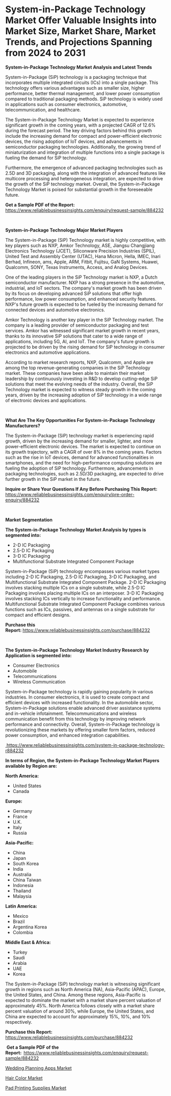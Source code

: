 <p><h1>System-in-Package Technology Market Offer Valuable Insights into Market Size, Market Share, Market Trends, and Projections Spanning from 2024 to 2031</h1></p><p><strong>System-in-Package Technology Market Analysis and Latest Trends</strong></p>
<p><p>System-in-Package (SiP) technology is a packaging technique that incorporates multiple integrated circuits (ICs) into a single package. This technology offers various advantages such as smaller size, higher performance, better thermal management, and lower power consumption compared to traditional packaging methods. SiP technology is widely used in applications such as consumer electronics, automotive, telecommunication, and healthcare.</p><p>The System-in-Package Technology Market is expected to experience significant growth in the coming years, with a projected CAGR of 12.6% during the forecast period. The key driving factors behind this growth include the increasing demand for compact and power-efficient electronic devices, the rising adoption of IoT devices, and advancements in semiconductor packaging technologies. Additionally, the growing trend of miniaturization and integration of multiple functions into a single package is fueling the demand for SiP technology.</p><p>Furthermore, the emergence of advanced packaging technologies such as 2.5D and 3D packaging, along with the integration of advanced features like multicore processing and heterogeneous integration, are expected to drive the growth of the SiP technology market. Overall, the System-in-Package Technology Market is poised for substantial growth in the foreseeable future.</p></p>
<p><strong>Get a Sample PDF of the Report:&nbsp;</strong> <a href="https://www.reliablebusinessinsights.com/enquiry/request-sample/884232">https://www.reliablebusinessinsights.com/enquiry/request-sample/884232</a></p>
<p>&nbsp;</p>
<p><strong>System-in-Package Technology Major Market Players</strong></p>
<p><p>The System-in-Package (SiP) Technology market is highly competitive, with key players such as NXP, Amkor Technology, ASE, Jiangsu Changjiang Electronics Technology (JCET), Siliconware Precision Industries (SPIL), United Test and Assembly Center (UTAC), Hana Micron, Hella, IMEC, Inari Berhad, Infineon, ams, Apple, ARM, Fitbit, Fujitsu, GaN Systems, Huawei, Qualcomm, SONY, Texas Instruments, Access, and Analog Devices.</p><p>One of the leading players in the SiP Technology market is NXP, a Dutch semiconductor manufacturer. NXP has a strong presence in the automotive, industrial, and IoT sectors. The company's market growth has been driven by its focus on developing advanced SiP solutions that offer high performance, low power consumption, and enhanced security features. NXP's future growth is expected to be fueled by the increasing demand for connected devices and automotive electronics.</p><p>Amkor Technology is another key player in the SiP Technology market. The company is a leading provider of semiconductor packaging and test services. Amkor has witnessed significant market growth in recent years, thanks to its innovative SiP solutions that cater to a wide range of applications, including 5G, AI, and IoT. The company's future growth is projected to be driven by the rising demand for SiP technology in consumer electronics and automotive applications.</p><p>According to market research reports, NXP, Qualcomm, and Apple are among the top revenue-generating companies in the SiP Technology market. These companies have been able to maintain their market leadership by continuously investing in R&D to develop cutting-edge SiP solutions that meet the evolving needs of the industry. Overall, the SiP Technology market is expected to witness steady growth in the coming years, driven by the increasing adoption of SiP technology in a wide range of electronic devices and applications.</p></p>
<p>&nbsp;</p>
<p><strong>What Are The Key Opportunities For System-in-Package Technology Manufacturers?</strong></p>
<p><p>The System-in-Package (SiP) technology market is experiencing rapid growth, driven by the increasing demand for smaller, lighter, and more power-efficient electronic devices. The market is expected to continue on its growth trajectory, with a CAGR of over 8% in the coming years. Factors such as the rise in IoT devices, demand for advanced functionalities in smartphones, and the need for high-performance computing solutions are fueling the adoption of SiP technology. Furthermore, advancements in packaging technologies, such as 2.5D/3D packaging, are expected to drive further growth in the SiP market in the future.</p></p>
<p><strong>Inquire or Share Your Questions If Any Before Purchasing This Report:</strong> <a href="https://www.reliablebusinessinsights.com/enquiry/pre-order-enquiry/884232">https://www.reliablebusinessinsights.com/enquiry/pre-order-enquiry/884232</a></p>
<p>&nbsp;</p>
<p><strong>Market Segmentation</strong></p>
<p><strong>The System-in-Package Technology Market Analysis by types is segmented into:</strong></p>
<p><ul><li>2-D IC Packaging</li><li>2.5-D IC Packaging</li><li>3-D IC Packaging</li><li>Multifunctional Substrate Integrated Component Package</li></ul></p>
<p><p>System-in-Package (SiP) technology encompasses various market types including 2-D IC Packaging, 2.5-D IC Packaging, 3-D IC Packaging, and Multifunctional Substrate Integrated Component Package. 2-D IC Packaging involves stacking multiple ICs on a single substrate, while 2.5-D IC Packaging involves placing multiple ICs on an interposer. 3-D IC Packaging involves stacking ICs vertically to increase functionality and performance. Multifunctional Substrate Integrated Component Package combines various functions such as ICs, passives, and antennas on a single substrate for compact and efficient designs.</p></p>
<p><strong>Purchase this Report:&nbsp;</strong><a href="https://www.reliablebusinessinsights.com/purchase/884232">https://www.reliablebusinessinsights.com/purchase/884232</a></p>
<p>&nbsp;</p>
<p><strong>The System-in-Package Technology Market Industry Research by Application is segmented into:</strong></p>
<p><ul><li>Consumer Electronics</li><li>Automobile</li><li>Telecommunications</li><li>Wireless Communication</li></ul></p>
<p><p>System-in-Package technology is rapidly gaining popularity in various industries. In consumer electronics, it is used to create compact and efficient devices with increased functionality. In the automobile sector, System-in-Package solutions enable advanced driver assistance systems and in-vehicle infotainment. Telecommunications and wireless communication benefit from this technology by improving network performance and connectivity. Overall, System-in-Package technology is revolutionizing these markets by offering smaller form factors, reduced power consumption, and enhanced integration capabilities.</p></p>
<p><a href="https://www.reliablebusinessinsights.com/system-in-package-technology-r884232">&nbsp;https://www.reliablebusinessinsights.com/system-in-package-technology-r884232</a></p>
<p><strong>In terms of Region, the System-in-Package Technology Market Players available by Region are:</strong></p>
<p>
    <p> <strong> North America: </strong>
        <ul>
            <li>United States</li>
            <li>Canada</li>
        </ul>
        </p> 
    <p> <strong> Europe: </strong>
        <ul>
            <li>Germany</li>
            <li>France</li>
            <li>U.K.</li>
            <li>Italy</li>
            <li>Russia</li>
        </ul>
        </p> 
    <p> <strong> Asia-Pacific: </strong>
        <ul>
            <li>China</li>
            <li>Japan</li>
            <li>South Korea</li>
            <li>India</li>
            <li>Australia</li>
            <li>China Taiwan</li>
            <li>Indonesia</li>
            <li>Thailand</li>
            <li>Malaysia</li>
        </ul>
        </p> 
    <p> <strong> Latin America: </strong>
        <ul>
            <li>Mexico</li>
            <li>Brazil</li>
            <li>Argentina Korea</li>
            <li>Colombia</li>
        </ul>
        </p> 
    <p> <strong> Middle East & Africa: </strong>
        <ul>
            <li>Turkey</li>
            <li>Saudi</li>
            <li>Arabia</li>
            <li>UAE</li>
            <li>Korea</li>
        </ul>
    </p>
    </p>
<p><p>The System-in-Package (SiP) technology market is witnessing significant growth in regions such as North America (NA), Asia-Pacific (APAC), Europe, the United States, and China. Among these regions, Asia-Pacific is expected to dominate the market with a market share percent valuation of approximately 45%. North America follows closely with a market share percent valuation of around 30%, while Europe, the United States, and China are expected to account for approximately 15%, 10%, and 10% respectively.</p></p>
<p><strong>Purchase this Report: </strong><a href="https://www.reliablebusinessinsights.com/purchase/884232">https://www.reliablebusinessinsights.com/purchase/884232</a></p>
<p>&nbsp;<strong>Get a Sample PDF of the Report:&nbsp;&nbsp;</strong><a href="https://www.reliablebusinessinsights.com/enquiry/request-sample/884232">https://www.reliablebusinessinsights.com/enquiry/request-sample/884232</a></p>
<p><strong></strong></p>
<p><p><a href="https://view.publitas.com/reportprime-1/global-wedding-planning-apps-industry-types-applications-market-players-regional-growth-analysis-and-future-scenarios-2024-2031/">Wedding Planning Apps Market</a></p><p><a href="https://github.com/kulaberyasin52/Market-Research-Report-List-1/blob/main/hair-color-market.md">Hair Color Market</a></p><p><a href="https://github.com/emnqcawl19/Market-Research-Report-List-1/blob/main/pad-printing-supplies-market.md">Pad Printing Supplies Market</a></p></p>